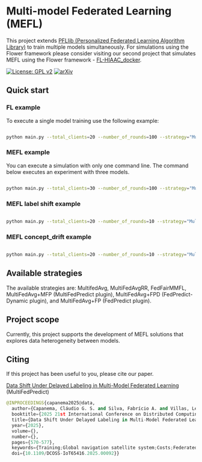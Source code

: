 # Multi-model Federated Learning (MEFL)

This project extends [PFLlib (Personalized Federated Learning Algorithm Library)](https://github.com/TsingZ0/PFLlib) to train multiple models simultaneously. For simulations using the Flower framework please consider visiting our second project that simulates MEFL using the Flower framework - [FL-HIAAC_docker](https://github.com/claudiocapanema/FL-HIAAC_docker).

[![License: GPL v2](https://img.shields.io/badge/License-GPL_v2-blue.svg)](https://www.gnu.org/licenses/old-licenses/gpl-2.0.en.html) [![arXiv](https://img.shields.io/badge/arXiv-2312.04992-b31b1b.svg)](https://arxiv.org/abs/2312.04992)

## Quick start

### FL example

To execute a single model training use the following example:
```bash

python main.py --total_clients=20 --number_of_rounds=100 --strategy="MultiFedAvg+MFP" --dataset="CIFAR10"  --model="CNN_3" --fraction_fit=0.3 --alpha=0.1 --experiment_id="2"

```

### MEFL example

You can execute a simulation with only one command line. The command below executes an experiment with three models.
```bash

python main.py --total_clients=30 --number_of_rounds=100 --strategy="MultiFedAvg" --dataset="WISDM-W" --dataset="ImageNet10"  --dataset="Gowalla" --model="gru" --model="CNN" --model="lstm" --fraction_fit=0.3 --alpha=0.1 --alpha=0.1 --alpha=1.0 --experiment_id="2"

```

### MEFL label shift example

```bash

python main.py --total_clients=20 --number_of_rounds=10 --strategy="MultiFedAvg" --dataset="WISDM-W" --dataset="ImageNet10"  --dataset="Gowalla" --model="gru" --model="CNN" --fraction_fit=0.3 --alpha=0.1 --alpha=0.1 --experiment_id="label_shift#1"

```

### MEFL concept_drift example

```bash

python main.py --total_clients=20 --number_of_rounds=10 --strategy="MultiFedAvg" --dataset="WISDM-W" --dataset="ImageNet10"  --dataset="Gowalla" --model="gru" --model="CNN" --fraction_fit=0.3 --alpha=0.1 --alpha=0.1 --experiment_id="concept_drift#1"

```

## Available strategies

The available strategies are: MultifedAvg, MultiFedAvgRR, FedFairMMFL, MultiFedAvg+MFP (MultiFedPredict plugin), MultiFedAvg+FPD (FedPredict-Dynamic plugin), and MultiFedAvg+FP (FedPredict plugin).

## Project scope

Currently, this project supports the development of MEFL solutions that explores data heterogeneity between models.  

## Citing

If this project has been useful to you, please cite our paper.

[Data Shift Under Delayed Labeling in Multi-Model Federated Learning](https://ieeexplore.ieee.org/document/11096152) (MultiFedPredict)

```python
@INPROCEEDINGS{capanema2025@data,
  author={Capanema, Cláudio G. S. and Silva, Fabrício A. and Villas, Leandro A. and Loureiro, Antonio A. F.},
  booktitle={2025 21st International Conference on Distributed Computing in Smart Systems and the Internet of Things (DCOSS-IoT)}, 
  title={Data Shift Under Delayed Labeling in Multi-Model Federated Learning}, 
  year={2025},
  volume={},
  number={},
  pages={570-577},
  keywords={Training;Global navigation satellite system;Costs;Federated learning;Smart systems;Data models;Labeling;Servers;Smart phones;Vehicles;Multi-model Federated Learning (MEFL);Data Shift;Delayed Labeling},
  doi={10.1109/DCOSS-IoT65416.2025.00092}}

```